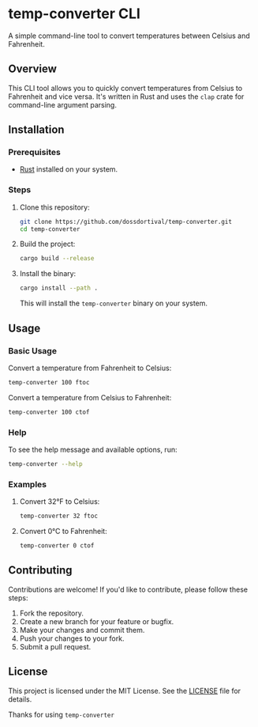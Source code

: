 # temp-converter CLI

A simple command-line tool to convert temperatures between Celsius and Fahrenheit.

## Overview

This CLI tool allows you to quickly convert temperatures from Celsius to Fahrenheit and vice versa. It's written in Rust and uses the `clap` crate for command-line argument parsing.

## Installation

### Prerequisites

- [Rust](https://www.rust-lang.org/) installed on your system.

### Steps

1. Clone this repository:

   ```bash
   git clone https://github.com/dossdortival/temp-converter.git
   cd temp-converter
   ```

2. Build the project:

   ```bash
   cargo build --release
   ```

3. Install the binary:

   ```bash
   cargo install --path .
   ```

   This will install the `temp-converter` binary on your system.

## Usage

### Basic Usage

Convert a temperature from Fahrenheit to Celsius:

```bash
temp-converter 100 ftoc
```

Convert a temperature from Celsius to Fahrenheit:

```bash
temp-converter 100 ctof
```

### Help

To see the help message and available options, run:

```bash
temp-converter --help
```

### Examples

1. Convert 32°F to Celsius:

   ```bash
   temp-converter 32 ftoc
   ```

2. Convert 0°C to Fahrenheit:

   ```bash
   temp-converter 0 ctof
   ```

## Contributing

Contributions are welcome! If you'd like to contribute, please follow these steps:

1. Fork the repository.
2. Create a new branch for your feature or bugfix.
3. Make your changes and commit them.
4. Push your changes to your fork.
5. Submit a pull request.

## License

This project is licensed under the MIT License. See the [LICENSE](LICENSE) file for details.

Thanks for using `temp-converter`